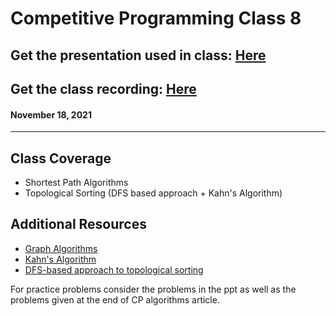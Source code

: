 # Competitive Programming Class 8

## Get the presentation used in class: [Here](./Shortest_Path_Algorithms.pdf) 

## Get the class recording: [Here](https://drive.google.com/file/d/1GxdJ98YAf6KDUF63ZWJgBwpGhshnKWOl/view?usp=sharing)

#### November 18, 2021

<hr>

## Class Coverage

- Shortest Path Algorithms
- Topological Sorting (DFS based approach + Kahn's Algorithm)

## Additional Resources

- [Graph Algorithms](https://codeforces.com/blog/entry/16221)
- [Kahn's Algorithm](https://www.geeksforgeeks.org/topological-sorting-indegree-based-solution/)
- [DFS-based approach to topological sorting](https://cp-algorithms.com/graph/topological-sort.html)

For practice problems consider the problems in the ppt as well as the problems given at the end of CP algorithms article.